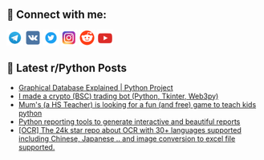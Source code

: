 ## 🔎 Connect with me:
[<img src="https://github.com/bullbesh/bullbesh/blob/main/images/Telegram.png" width="32" height="32" />](https://t.me/bullbesh)
[<img src="https://github.com/bullbesh/bullbesh/blob/main/images/VK.png" width="32" height="32" />](https://vk.com/bullbesh)
[<img src="https://github.com/bullbesh/bullbesh/blob/main/images/Twitter.png" width="32" height="32" />](https://twitter.com/bullbesh1)
[<img src="https://github.com/bullbesh/bullbesh/blob/main/images/Instagram.png" width="32" height="32" />](https://www.instagram.com/bullbesh)
[<img src="https://github.com/bullbesh/bullbesh/blob/main/images/Reddit.png" width="32" height="32" />](https://www.reddit.com/user/bullbesh)
[<img src="https://github.com/bullbesh/bullbesh/blob/main/images/YouTube.png" width="32" height="32" />](https://www.youtube.com/channel/UCtfjRs6uzgq5mfm8S06WTcg)

## 📕 Latest r/Python Posts
<!-- BLOG-POST-LIST:START -->
- [Graphical Database Explained | Python Project](https://www.reddit.com/r/Python/comments/x8wg0e/graphical_database_explained_python_project/)
- [I made a crypto &lpar;BSC&rpar; trading bot &lpar;Python, Tkinter, Web3py&rpar;](https://www.reddit.com/r/Python/comments/x8w4t2/i_made_a_crypto_bsc_trading_bot_python_tkinter/)
- [Mum&#39;s &lpar;a HS Teacher&rpar; is looking for a fun &lpar;and free&rpar; game to teach kids python](https://www.reddit.com/r/Python/comments/x8u6fv/mums_a_hs_teacher_is_looking_for_a_fun_and_free/)
- [Python reporting tools to generate interactive and beautiful reports](https://www.reddit.com/r/Python/comments/x8t8fw/python_reporting_tools_to_generate_interactive/)
- [[OCR] The 24k star repo about OCR with 30+ languages supported including Chinese, Japanese .. and image conversion to excel file supported.](https://www.reddit.com/r/Python/comments/x8st37/ocr_the_24k_star_repo_about_ocr_with_30_languages/)
<!-- BLOG-POST-LIST:END -->
